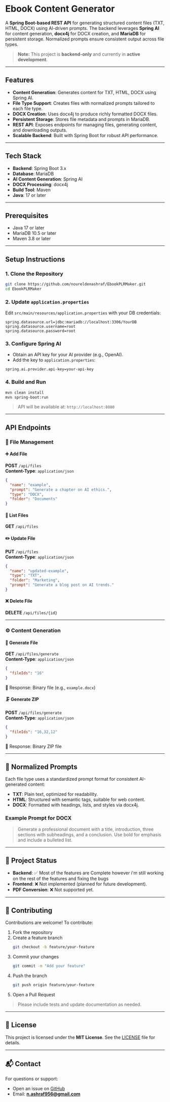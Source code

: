 
# Ebook Content Generator

A **Spring Boot-based REST API** for generating structured content files (TXT, HTML, DOCX) using AI-driven prompts. The backend leverages **Spring AI** for content generation, **docx4j** for DOCX creation, and **MariaDB** for persistent storage. Normalized prompts ensure consistent output across file types.

> **Note:** This project is **backend-only** and currently in **active development**.

---

## Features

- **Content Generation**: Generates content for TXT, HTML, DOCX using Spring AI.
- **File Type Support**: Creates files with normalized prompts tailored to each file type.
- **DOCX Creation**: Uses docx4j to produce richly formatted DOCX files.
- **Persistent Storage**: Stores file metadata and prompts in MariaDB.
- **REST API**: Exposes endpoints for managing files, generating content, and downloading outputs.
- **Scalable Backend**: Built with Spring Boot for robust API performance.

---

## Tech Stack

- **Backend**: Spring Boot 3.x  
- **Database**: MariaDB  
- **AI Content Generation**: Spring AI  
- **DOCX Processing**: docx4j  
- **Build Tool**: Maven  
- **Java**: 17 or later  

---

## Prerequisites

- Java 17 or later  
- MariaDB 10.5 or later  
- Maven 3.8 or later  

---

## Setup Instructions

### 1. Clone the Repository

```bash
git clone https://github.com/noureldenashraf/EbookPLRMaker.git
cd EbookPLRMaker
```

### 2. Update `application.properties`

Edit `src/main/resources/application.properties` with your DB credentials:

```properties
spring.datasource.url=jdbc:mariadb://localhost:3306/YourDB
spring.datasource.username=root
spring.datasource.password=root
```

### 3. Configure Spring AI

- Obtain an API key for your AI provider (e.g., OpenAI).
- Add the key to `application.properties`:

```properties
spring.ai.provider.api-key=your-api-key
```

### 4. Build and Run

```bash
mvn clean install
mvn spring-boot:run
```

> API will be available at: `http://localhost:8080`

---

## API Endpoints

### 📂 File Management

#### ➕ Add File

**POST** `/api/files`  
**Content-Type**: `application/json`

```json
{
  "name": "example",
  "prompt": "Generate a chapter on AI ethics.",
  "type": "DOCX",
  "folder": "Documents"
}
```

#### 📃 List Files

**GET** `/api/files`

#### ✏️ Update File

**PUT** `/api/files`  
**Content-Type**: `application/json`

```json
{
  "name": "updated-example",
  "type": "TXT",
  "folder": "Marketing",
  "prompt": "Generate a blog post on AI trends."
}
```

#### ❌ Delete File

**DELETE** `/api/files/{id}`

---

### ⚙️ Content Generation

#### 📄 Generate File

**GET** `/api/files/generate`  
**Content-Type**: `application/json`

```json
{
  "fileIds": "16"
}
```

📎 Response: Binary file (e.g., `example.docx`)

#### 🗜️ Generate ZIP

**POST** `/api/files/generate`  
**Content-Type**: `application/json`

```json
{
  "fileIds": "16,32,12"
}
```

📎 Response: Binary ZIP file

---

## 🧠 Normalized Prompts

Each file type uses a standardized prompt format for consistent AI-generated content:

- **TXT**: Plain text, optimized for readability.  
- **HTML**: Structured with semantic tags, suitable for web content.  
- **DOCX**: Formatted with headings, lists, and styles via docx4j.  

### Example Prompt for DOCX

> Generate a professional document with a title, introduction, three sections with subheadings, and a conclusion. Use bold for emphasis and include a bulleted list.

---

## 🚧 Project Status

- **Backend**: ✅ Most of the features are Complete however i'm still working on the rest of the features and fixing the bugs  
- **Frontend**: ❌ Not implemented (planned for future development).  
- **PDF Conversion**: ❌ Not supported yet.

---

## 🤝 Contributing

Contributions are welcome! To contribute:

1. Fork the repository  
2. Create a feature branch  
   ```bash
   git checkout -b feature/your-feature
   ```
3. Commit your changes  
   ```bash
   git commit -m "Add your feature"
   ```
4. Push the branch  
   ```bash
   git push origin feature/your-feature
   ```
5. Open a Pull Request

> Please include tests and update documentation as needed.

---

## 📝 License

This project is licensed under the **MIT License**. See the [LICENSE](LICENSE) file for details.

---

## 📬 Contact

For questions or support:
- Open an issue on [GitHub](https://github.com/noureldenashraf/EbookPLRMaker)
- Email: **n.ashraf956@gmail.com**

